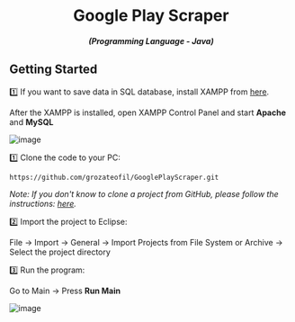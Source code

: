 <div align="center" style="margin-top: 0;">
  <h1>Google Play Scraper</h1>
</div>
<em>
  <h5 align="center">(Programming Language - Java)</h5>
</em>

## Getting Started
1️⃣ If you want to save data in SQL database, install XAMPP from [here](https://www.apachefriends.org/download.html).

After the XAMPP is installed, open XAMPP Control Panel and start <b>Apache</b> and <b>MySQL</b>

![image](https://github.com/grozateofil/GooglePlayScraper/assets/61622781/a17b1d74-c487-4bf4-944a-9a676c199af1)


1️⃣ Clone the code to your PC:
```shell
https://github.com/grozateofil/GooglePlayScraper.git
```
*Note: If you don't know to clone a project from GitHub, please follow the instructions: [here](https://docs.github.com/en/repositories/creating-and-managing-repositories/cloning-a-repository).*

2️⃣ Import the project to Eclipse:

File -> Import -> General -> Import Projects from File System or Archive -> Select the project directory 

3️⃣ Run the program:

Go to Main -> Press <b>Run Main</b>

![image](https://github.com/grozateofil/GooglePlayScraper/assets/61622781/b632ac03-66a7-4fde-9037-360fd3e3c1f9)


